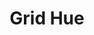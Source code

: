 ---
title: "Grid Hue"
description: "Grid with hue"
pubDate: "2022-01-01"
updateDate: "2022-01-01"
heroImage: './assets/12.png'
shader:
    src: "square/grid_hue.frag"
---